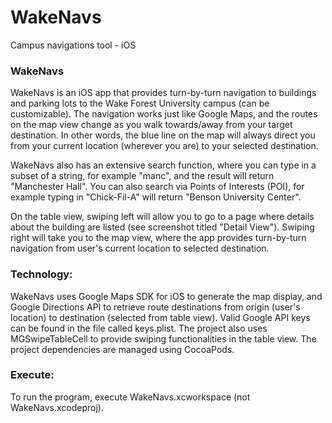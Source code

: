 # WakeNavs
Campus navigations tool - iOS

### WakeNavs
WakeNavs is an iOS app that provides turn-by-turn navigation to buildings and parking lots to the Wake Forest University campus (can be customizable). The navigation works just like Google Maps, and the routes on the map view change as you walk towards/away from your target destination. In other words, the blue line on the map will always direct you from your current location (wherever you are) to your selected destination. 

WakeNavs also has an extensive search function, where you can type in a subset of a string, for example "manc", and the result will return "Manchester Hall". You can also search via Points of Interests (POI), for example typing in "Chick-Fil-A" will return "Benson University Center". 

On the table view, swiping left will allow you to go to a page where details about the building are listed (see screenshot titled "Detail View"). Swiping right will take you to the map view, where the app provides turn-by-turn navigation from user's current location to selected destination.

### Technology: 
WakeNavs uses Google Maps SDK for iOS to generate the map display, and Google Directions API to retrieve route destinations from origin (user's location) to destination (selected from table view). Valid Google API keys can be found in the file called keys.plist. The project also uses MGSwipeTableCell to provide swiping functionalities in the table view. The project dependencies are managed using CocoaPods.

### Execute: 
To run the program, execute WakeNavs.xcworkspace (not WakeNavs.xcodeproj).
